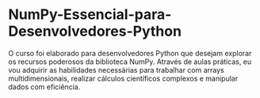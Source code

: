 # NumPy-Essencial-para-Desenvolvedores-Python

O curso foi elaborado para desenvolvedores Python que desejam explorar os recursos poderosos da biblioteca NumPy. Através de aulas práticas, eu vou adquirir as habilidades necessárias para trabalhar com arrays multidimensionais, realizar cálculos científicos complexos e manipular dados com eficiência.
